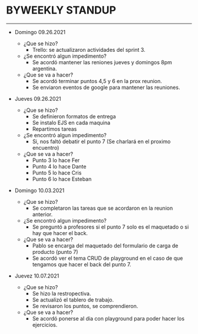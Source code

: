 # BYWEEKLY STANDUP


---------------
* Domingo 09.26.2021
  * ¿Que se hizo?
    * Trello: se actualizaron actividades del sprint 3.
  * ¿Se encontró algun impedimento?
    * Se acordó mantener las reniones jueves y domingos 8pm argentina.
  * ¿Que se va a hacer?
    * Se acordó terminar puntos 4,5 y 6 en la prox reunion.
    * Se enviaron eventos de google para mantener las reuniones.
    

* Jueves 09.26.2021
  * ¿Que se hizo?
    * Se definieron formatos de entrega
    * Se instalo EJS en cada maquina
    * Repartimos tareas
  * ¿Se encontró algun impedimento?
    * Si, nos faltó debatir el punto 7 (Se charlará en el proximo encuentro)
  * ¿Que se va a hacer?
    * Punto 3 lo hace Fer
    * Punto 4 lo hace Dante
    * Punto 5 lo hace Cris
    * Punto 6 lo hace Esteban

* Domingo 10.03.2021
  * ¿Que se hizo?
    * Se completaron las tareas que se acordaron en la reunion anterior.
  * ¿Se encontró algun impedimento?
    * Se preguntó a profesores si el punto 7 solo es el maquetado o si hay que hacer el back.
  * ¿Que se va a hacer?
    * Pablo se encarga del maquetado del formulario de carga de producto (punto 7)
    * Se acordó ver el tema CRUD de playground en el caso de que tengamos que hacer el back del punto 7.


* Juevez 10.07.2021
  * ¿Que se hizo?
    * Se hizo la restropectiva.
    * Se actualizó el tablero de trabajo.
    * Se revisaron los puntos, se comprendieron.
  * ¿Que se va a hacer?
    * Se acordó ponerse al dia con playground para poder hacer los ejercicios.
